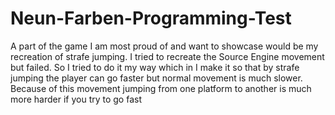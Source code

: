 # Neun-Farben-Programming-Test

A part of the game I am most proud of and want to showcase would be my recreation of strafe jumping.
I tried to recreate the Source Engine movement but failed.
So I tried to do it my way which in I make it so that by strafe jumping the player can go faster but normal movement is much slower.
Because of this movement jumping from one platform to another is much more harder if you try to go fast
